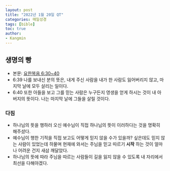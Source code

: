 ```yaml
---
layout: post
title: "2022년 1월 20일 QT"
categories: 매일성경
tags: [bible]
toc: true
author:
- Kangmin
---
```


## 생명의 빵
- 본문: [요한복음 6:30~40](https://www.bskorea.or.kr/bible/korbibReadpage.php?version=SAENEW&book=jhn&chap=6&sec=30&cVersion=&fontSize=15px&fontWeight=normal#focus)
- 6:39 나를 보내신 분의 뜻은, 내게 주신 사람을 내가 한 사람도 잃어버리지 않고, 마지막 날에 모두 살리는 일이다.
- 6:40 또한 아들을 보고 그를 믿는 사람은 누구든지 영생을 얻게 하시는 것이 내 아버지의 뜻이다. 나는 마지막 날에 그들을 살릴 것이다.

### 다짐
- 하나님의 뜻을 행하러 오신 예수님이 직접 하나님의 뜻이 이러하다는 것을 명확히 해주셨다.
- 예수님이 행한 기적을 직접 보고도 어떻게 믿지 않을 수가 있을까? 싶은데도 믿지 않는 사람이 있었는데 
  하물며 현재에 와서는 주님을 믿고 따르기 **시작** 하는 것이 얼마나 어려운 건지 새삼 깨달았다.
- 하나님의 뜻에 따라 주님을 따르는 사람들이 길을 잃지 않을 수 있도록 내 자리에서 최선을 다해야겠다.
